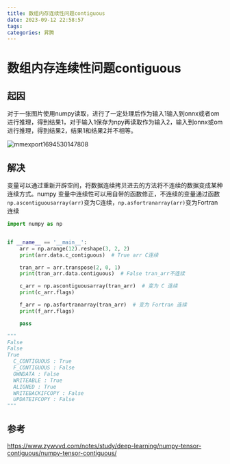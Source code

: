 ```yaml
---
title: 数组内存连续性问题contiguous
date: 2023-09-12 22:58:57
tags:
categories: 昇腾
---
```

# 数组内存连续性问题contiguous

## 起因

对于一张图片使用numpy读取，进行了一定处理后作为输入1输入到onnx或者om进行推理，得到结果1，对于输入1保存为npy再读取作为输入2，输入到onnx或om进行推理，得到结果2，结果1和结果2并不相等。

![mmexport1694530147808](https://cleansely.top:48083/i/2023/09/12/65007b9c241ff.png)

## 解决

变量可以通过重新开辟空间，将数据连续拷贝进去的方法将不连续的数据变成某种连续方式。numpy 变量中连续性可以用自带的函数修正，不连续的变量通过函数 `np.ascontiguousarray(arr)`变为C连续，`np.asfortranarray(arr)`变为Fortran连续

```python
import numpy as np


if __name__ == '__main__':
    arr = np.arange(12).reshape(3, 2, 2)
    print(arr.data.c_contiguous)  # True arr C连续

    tran_arr = arr.transpose(2, 0, 1)
    print(tran_arr.data.contiguous)  # False tran_arr不连续

    c_arr = np.ascontiguousarray(tran_arr)  # 变为 C 连续
    print(c_arr.flags)

    f_arr = np.asfortranarray(tran_arr)  # 变为 Fortran 连续
    print(f_arr.flags)

    pass

"""
False
False
True
  C_CONTIGUOUS : True
  F_CONTIGUOUS : False
  OWNDATA : False
  WRITEABLE : True
  ALIGNED : True
  WRITEBACKIFCOPY : False
  UPDATEIFCOPY : False
"""
```



## 参考

https://www.zywvvd.com/notes/study/deep-learning/numpy-tensor-contiguous/numpy-tensor-contiguous/